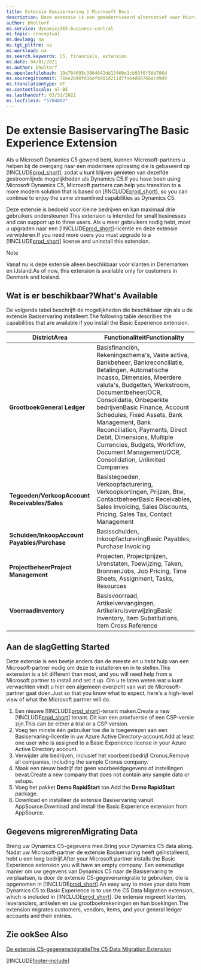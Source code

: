 ```yaml
---
title: Extensie Basiservaring | Microsoft Docs
description: Deze extensie is een gemoderniseerd alternatief voor Microsoft Dynamics C5.
author: bholtorf
ms.service: dynamics365-business-central
ms.topic: conceptual
ms.devlang: na
ms.tgt_pltfrm: na
ms.workload: na
ms.search.keywords: C5, financials, extension
ms.date: 04/01/2021
ms.author: bholtorf
ms.openlocfilehash: 19e784695c3864642dd13460e1cb93f6f58d706d
ms.sourcegitcommit: 766e2840fd16efb901d211d7fa64d96766ac99d9
ms.translationtype: HT
ms.contentlocale: nl-BE
ms.lasthandoff: 03/31/2021
ms.locfileid: "5784802"
---
```

# <a name="the-basic-experience-extension"></a><span data-ttu-id="b54fb-103">De extensie Basiservaring</span><span class="sxs-lookup"><span data-stu-id="b54fb-103">The Basic Experience Extension</span></span>
<span data-ttu-id="b54fb-104">Als u Microsoft Dynamics C5 gewend bent, kunnen Microsoft-partners u helpen bij de overgang naar een modernere oplossing die is gebaseerd op [!INCLUDE[prod_short](includes/prod_short.md)], zodat u kunt blijven genieten van dezelfde gestroomlijnde mogelijkheden als Dynamics C5.</span><span class="sxs-lookup"><span data-stu-id="b54fb-104">If you have been using Microsoft Dynamics C5, Microsoft partners can help you transition to a more modern solution that is based on [!INCLUDE[prod_short](includes/prod_short.md)], so you can continue to enjoy the same streamlined capabilities as Dynamics C5.</span></span>

<span data-ttu-id="b54fb-105">Deze extensie is bedoeld voor kleine bedrijven en kan maximaal drie gebruikers ondersteunen.</span><span class="sxs-lookup"><span data-stu-id="b54fb-105">This extension is intended for small businesses and can support up to three users.</span></span> <span data-ttu-id="b54fb-106">Als u meer gebruikers nodig hebt, moet u upgraden naar een [!INCLUDE[prod_short](includes/prod_short.md)]-licentie en deze extensie verwijderen.</span><span class="sxs-lookup"><span data-stu-id="b54fb-106">If you need more users you must upgrade to a [!INCLUDE[prod_short](includes/prod_short.md)] license and uninstall this extension.</span></span>

> [!NOTE]
> <span data-ttu-id="b54fb-107">Vanaf nu is deze extensie alleen beschikbaar voor klanten in Denemarken en IJsland.</span><span class="sxs-lookup"><span data-stu-id="b54fb-107">As of now, this extension is available only for customers in Denmark and Iceland.</span></span> 

## <a name="whats-available"></a><span data-ttu-id="b54fb-108">Wat is er beschikbaar?</span><span class="sxs-lookup"><span data-stu-id="b54fb-108">What's Available</span></span>
<span data-ttu-id="b54fb-109">De volgende tabel beschrijft de mogelijkheden die beschikbaar zijn als u de extensie Basiservaring installeert.</span><span class="sxs-lookup"><span data-stu-id="b54fb-109">The following table describes the capabilities that are available if you install the Basic Experience extension.</span></span>

|<span data-ttu-id="b54fb-110">District</span><span class="sxs-lookup"><span data-stu-id="b54fb-110">Area</span></span>  |<span data-ttu-id="b54fb-111">Functionaliteit</span><span class="sxs-lookup"><span data-stu-id="b54fb-111">Functionality</span></span>  |
|---------|---------|
|<span data-ttu-id="b54fb-112">**Grootboek**</span><span class="sxs-lookup"><span data-stu-id="b54fb-112">**General Ledger**</span></span> |<span data-ttu-id="b54fb-113">Basisfinanciën, Rekeningschema's, Vaste activa, Bankbeheer, Bankreconciliatie, Betalingen, Automatische incasso, Dimensies, Meerdere valuta's, Budgetten, Werkstroom, Documentbeheer/OCR, Consolidatie, Onbeperkte bedrijven</span><span class="sxs-lookup"><span data-stu-id="b54fb-113">Basic Finance, Account Schedules, Fixed Assets, Bank Management, Bank Reconciliation, Payments, Direct Debit, Dimensions, Multiple Currencies, Budgets, Workflow, Document Management/OCR, Consolidation, Unlimited Companies</span></span>|
|<span data-ttu-id="b54fb-114">**Tegoeden/Verkoop**</span><span class="sxs-lookup"><span data-stu-id="b54fb-114">**Account Receivables/Sales**</span></span> |<span data-ttu-id="b54fb-115">Basistegoeden, Verkoopfacturering, Verkoopkortingen, Prijzen, Btw, Contactbeheer</span><span class="sxs-lookup"><span data-stu-id="b54fb-115">Basic Receivables, Sales Invoicing, Sales Discounts, Pricing, Sales Tax, Contact Management</span></span> |
|<span data-ttu-id="b54fb-116">**Schulden/Inkoop**</span><span class="sxs-lookup"><span data-stu-id="b54fb-116">**Account Payables/Purchase**</span></span> |<span data-ttu-id="b54fb-117">Basisschulden, Inkoopfacturering</span><span class="sxs-lookup"><span data-stu-id="b54fb-117">Basic Payables, Purchase Invoicing</span></span> |
|<span data-ttu-id="b54fb-118">**Projectbeheer**</span><span class="sxs-lookup"><span data-stu-id="b54fb-118">**Project Management**</span></span> |<span data-ttu-id="b54fb-119">Projecten, Projectprijzen, Urenstaten, Toewijzing, Taken, Bronnen</span><span class="sxs-lookup"><span data-stu-id="b54fb-119">Jobs, Job Pricing, Time Sheets, Assignment, Tasks, Resources</span></span> |
|<span data-ttu-id="b54fb-120">**Voorraad**</span><span class="sxs-lookup"><span data-stu-id="b54fb-120">**Inventory**</span></span> |<span data-ttu-id="b54fb-121">Basisvoorraad, Artikelvervangingen, Artikelkruisverwijzing</span><span class="sxs-lookup"><span data-stu-id="b54fb-121">Basic Inventory, Item Substitutions, Item Cross Reference</span></span> |

## <a name="getting-started"></a><span data-ttu-id="b54fb-122">Aan de slag</span><span class="sxs-lookup"><span data-stu-id="b54fb-122">Getting Started</span></span>
<span data-ttu-id="b54fb-123">Deze extensie is een beetje anders dan de meeste en u hebt hulp van een Microsoft-partner nodig om deze te installeren en in te stellen.</span><span class="sxs-lookup"><span data-stu-id="b54fb-123">This extension is a bit different than most, and you will need help from a Microsoft partner to install and set it up.</span></span> <span data-ttu-id="b54fb-124">Om u te laten weten wat u kunt verwachten vindt u hier een algemeen overzicht van wat de Microsoft-partner gaat doen.</span><span class="sxs-lookup"><span data-stu-id="b54fb-124">Just so that you know what to expect, here's a high-level view of what the Microsoft partner will do.</span></span>

1. <span data-ttu-id="b54fb-125">Een nieuwe [!INCLUDE[prod_short](includes/prod_short.md)]-tenant maken.</span><span class="sxs-lookup"><span data-stu-id="b54fb-125">Create a new [!INCLUDE[prod_short](includes/prod_short.md)] tenant.</span></span> <span data-ttu-id="b54fb-126">Dit kan een proefversie of een CSP-versie zijn.</span><span class="sxs-lookup"><span data-stu-id="b54fb-126">This can be either a trial or a CSP version.</span></span>
2. <span data-ttu-id="b54fb-127">Voeg ten minste één gebruiker toe die is toegewezen aan een Basiservaring-licentie in uw Azure Active Directory-account.</span><span class="sxs-lookup"><span data-stu-id="b54fb-127">Add at least one user who is assigned to a Basic Experience license in your Azure Active Directory account.</span></span>
3. <span data-ttu-id="b54fb-128">Verwijder alle bedrijven, inclusief het voorbeeldbedrijf Cronus.</span><span class="sxs-lookup"><span data-stu-id="b54fb-128">Remove all companies, including the sample Cronus company.</span></span>
4. <span data-ttu-id="b54fb-129">Maak een nieuw bedrijf dat geen voorbeeldgegevens of instellingen bevat.</span><span class="sxs-lookup"><span data-stu-id="b54fb-129">Create a new company that does not contain any sample data or setups.</span></span>
5. <span data-ttu-id="b54fb-130">Voeg het pakket **Demo RapidStart** toe.</span><span class="sxs-lookup"><span data-stu-id="b54fb-130">Add the **Demo RapidStart** package.</span></span> <!--what does the pockage contain?-->
6. <span data-ttu-id="b54fb-131">Download en installeer de extensie Basiservaring vanuit AppSource.</span><span class="sxs-lookup"><span data-stu-id="b54fb-131">Download and install the Basic Experience extension from AppSource.</span></span>

## <a name="migrating-data"></a><span data-ttu-id="b54fb-132">Gegevens migreren</span><span class="sxs-lookup"><span data-stu-id="b54fb-132">Migrating Data</span></span>
<span data-ttu-id="b54fb-133">Breng uw Dynamics C5-gegevens mee.</span><span class="sxs-lookup"><span data-stu-id="b54fb-133">Bring your Dynamics C5 data along.</span></span> <span data-ttu-id="b54fb-134">Nadat uw Microsoft-partner de extensie Basiservaring heeft geïnstalleerd, hebt u een leeg bedrijf.</span><span class="sxs-lookup"><span data-stu-id="b54fb-134">After your Microsoft partner installs the Basic Experience extension you will have an empty company.</span></span> <span data-ttu-id="b54fb-135">Een eenvoudige manier om uw gegevens van Dynamics C5 naar de Basiservaring te verplaatsen, is door de extensie C5-gegevensmigratie te gebruiken, die is opgenomen in [!INCLUDE[prod_short](includes/prod_short.md)].</span><span class="sxs-lookup"><span data-stu-id="b54fb-135">An easy way to move your data from Dynamics C5 to Basic Experience is to use the C5 Data Migration extension, which is included in [!INCLUDE[prod_short](includes/prod_short.md)].</span></span> <span data-ttu-id="b54fb-136">De extensie migreert klanten, leveranciers, artikelen en uw grootboekrekeningen en hun boekingen.</span><span class="sxs-lookup"><span data-stu-id="b54fb-136">The extension migrates customers, vendors, items, and your general ledger accounts and their entries.</span></span>

## <a name="see-also"></a><span data-ttu-id="b54fb-137">Zie ook</span><span class="sxs-lookup"><span data-stu-id="b54fb-137">See Also</span></span>
[<span data-ttu-id="b54fb-138">De extensie C5-gegevensmigratie</span><span class="sxs-lookup"><span data-stu-id="b54fb-138">The C5 Data Migration Extension</span></span>](ui-extensions-c5-data-migration.md)

[!INCLUDE[footer-include](includes/footer-banner.md)]